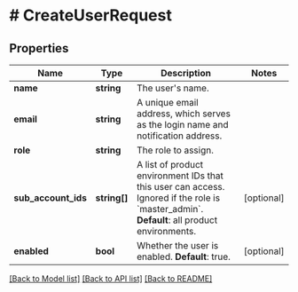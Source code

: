 # # CreateUserRequest

## Properties

Name | Type | Description | Notes
------------ | ------------- | ------------- | -------------
**name** | **string** | The user&#39;s name. |
**email** | **string** | A unique email address, which serves as the login name and notification address. |
**role** | **string** | The role to assign. |
**sub_account_ids** | **string[]** | A list of product environment IDs that this user can access. Ignored if the role is &#x60;master_admin&#x60;.  **Default**: all product environments. | [optional]
**enabled** | **bool** | Whether the user is enabled. **Default**: true. | [optional]

[[Back to Model list]](../../README.md#models) [[Back to API list]](../../README.md#endpoints) [[Back to README]](../../README.md)
